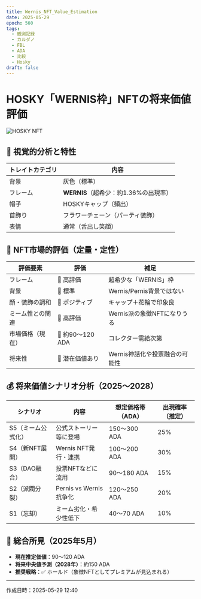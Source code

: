 ```yaml
---
title: Wernis_NFT_Value_Estimation
date: 2025-05-29
epoch: 560
tags:
  - 観測記録
  - カルダノ
  - FBL
  - ADA
  - 比較
  - Hosky
draft: false
---
```

# HOSKY「WERNIS枠」NFTの将来価値評価

![HOSKY NFT]( /images/HOSKYC257354.png )

## 🎨 視覚的分析と特性

| トレイトカテゴリ | 内容 |
|------------------|------|
| 背景 | 灰色（標準） |
| フレーム | **WERNIS**（超希少：約1.36%の出現率） |
| 帽子 | HOSKYキャップ（頻出） |
| 首飾り | フラワーチェーン（パーティ装飾） |
| 表情 | 通常（舌出し笑顔） |

## 💎 NFT市場的評価（定量・定性）

| 評価要素 | 評価 | 補足 |
|----------|------|------|
| フレーム | 🌟 高評価 | 超希少な「WERNIS」枠 |
| 背景 | 🔸 標準 | Wernis/Pernis背景ではない |
| 顔・装飾の調和 | 🌟 ポジティブ | キャップ＋花輪で印象良 |
| ミーム性との関連 | 🌟 高評価 | Wernis派の象徴NFTになりうる |
| 市場価格（現在） | 🔸 約90〜120 ADA | コレクター需給次第 |
| 将来性 | 🌟 潜在価値あり | Wernis神話化や投票融合の可能性 |

## 💰 将来価値シナリオ分析（2025〜2028）

| シナリオ | 内容 | 想定価格帯（ADA） | 出現確率（推定） |
|----------|------|-------------------|------------------|
| S5（ミーム公式化） | 公式ストーリー等に登場 | 150〜300 ADA | 25% |
| S4（新NFT展開） | Wernis NFT発行・連携 | 100〜200 ADA | 30% |
| S3（DAO融合） | 投票NFTなどに流用 | 90〜180 ADA | 15% |
| S2（派閥分裂） | Pernis vs Wernis抗争化 | 120〜250 ADA | 20% |
| S1（忘却） | ミーム劣化・希少性低下 | 40〜70 ADA | 10% |

## 🧠 総合所見（2025年5月）

- **現在推定価値**：90〜120 ADA
- **将来中央値予測（2028年）**：約150 ADA
- **推奨戦略**：✅ ホールド（象徴NFTとしてプレミアムが見込まれる）

---

作成日時：2025-05-29 12:40